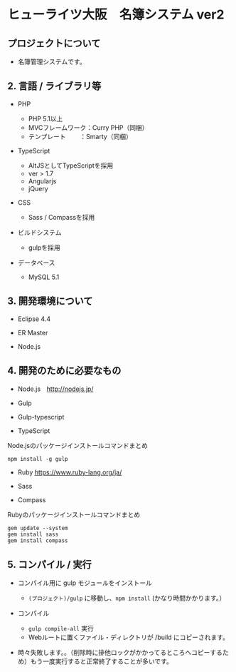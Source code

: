# ヒューライツ大阪　名簿システム ver2


## プロジェクトについて

 * 名簿管理システムです。


## 2. 言語 / ライブラリ等

* PHP
  * PHP 5.1以上
  * MVCフレームワーク：Curry PHP（同梱）
  * テンプレート　　 ：Smarty（同梱）

* TypeScript
  * AltJSとしてTypeScriptを採用
  * ver > 1.7
  * Angularjs
  * jQuery

* CSS
  * Sass / Compassを採用

* ビルドシステム
  * gulpを採用

* データベース
  * MySQL 5.1


## 3. 開発環境について

 * Eclipse 4.4

 * ER Master

 * Node.js

## 4. 開発のために必要なもの

  * Node.js　http://nodejs.jp/

  * Gulp
  * Gulp-typescript
  * TypeScript

Node.jsのパッケージインストールコマンドまとめ
```
npm install -g gulp
```

  * Ruby https://www.ruby-lang.org/ja/

  * Sass
  * Compass


Rubyのパッケージインストールコマンドまとめ
```
gem update --system
gem install sass
gem install compass
```


## 5. コンパイル / 実行

* コンパイル用に gulp モジュールをインストール
  * ```(プロジェクト)/gulp``` に移動し、```npm install``` (かなり時間かかります。）

* コンパイル
  * ```gulp compile-all``` 実行
  * Webルートに置くファイル・ディレクトリが /build にコピーされます。
* 時々失敗します。。（削除時に排他ロックがかかってるところへコピーするため）もう一度実行すると正常終了することが多いです。
